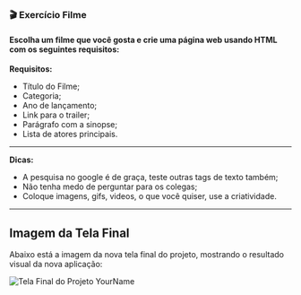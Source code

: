 ### 🎬 Exercício Filme

#### Escolha um filme que você gosta e crie uma página web usando HTML com os seguintes requisitos:

**Requisitos:**
- Título do Filme;
- Categoria;
- Ano de lançamento;
- Link para o trailer;
- Parágrafo com a sinopse;
- Lista de atores principais.

--- 

**Dicas:**
- A pesquisa no google é de graça, teste outras tags de texto também;
- Não tenha medo de perguntar para os colegas;
- Coloque imagens, gifs, videos, o que você quiser, use a criatividade.

---

## Imagem da Tela Final

Abaixo está a imagem da nova tela final do projeto, mostrando o resultado visual da nova aplicação:

![Tela Final do Projeto YourName](https://i.imgur.com/JORJ0CS.png)


